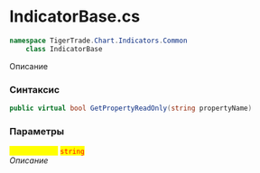 
# IndicatorBase.cs
```csharp
namespace TigerTrade.Chart.Indicators.Common  
    class IndicatorBase
```

Описание

### Синтаксис
```csharp
public virtual bool GetPropertyReadOnly(string propertyName)
```

### Параметры  
<mark style="color:yellow;">**`propertyName`**</mark> <mark style="color:red;">`string`</mark>  
 *Описание*  
  

                    
                    